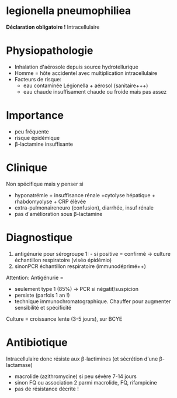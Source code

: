 # legionella pneumophiliea



**Déclaration obligatoire !**
Intracellulaire 


# Physiopathologie


- Inhalation d'aérosole depuis source hydrotellurique 
- Homme = hôte accidentel avec multiplication intracellulaire 
- Facteurs de risque: 
    - eau contaminée Légionella + aérosol (sanitaire+++) 
    - eau chaude insuffisament chaude ou froide mais pas assez 


# Importance


- peu fréquente 
- risque épidémique 
- β-lactamine insuffisante 


# Clinique


Non spécifique mais y penser si 

- hyponatrémie + insuffisance rénale +cytolyse hépatique + rhabdomyolyse + CRP élèvée 
- extra-pulmonaireneuro (confusion), diarrhée, insuf rénale 
- pas d'amélioration sous β-lactamine 


# Diagnostique


1. antigénurie pour sérogroupe 1: - si positive = confirmé -> culture échantillon respiratoire (viséo épidémio) 
2. sinonPCR échantillon respiratoire (immunodéprimé++) 

Attention: Antigénurie = 

- seulement type 1 (85%) -> PCR si négatif/suspicion 
- persiste (parfois 1 an !) 
- technique immunochromatographique. Chauffer pour augmenter sensibilité et spécificité 

Culture = croissance lente (3-5 jours), sur BCYE 


# Antibiotique


Intracellulaire donc résiste aux β-lactimines (et sécrétion d'une β-lactamase) 

- macrolide (azithromycine) si peu sévère 7-14 jours 
- sinon FQ ou association 2 parmi macrolide, FQ, rifampicine 
- pas de résistance décrite ! 

